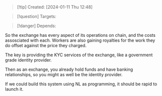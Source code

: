 
>[!tip] Created: [2024-01-11 Thu 12:48]

>[!question] Targets: 

>[!danger] Depends: 

So the exchange has every aspect of its operations on chain, and the costs assosciated with each.  Workers are also gaining royalties for the work they do offset against the price they charged.

The key is providing the KYC services of the exchange, like a government grade identity provider.

Then as an exchange, you already hold funds and have banking relationships, so you might as well be the identity provider.

If we could build this system using NL as programming, it should be rapid to launch it.